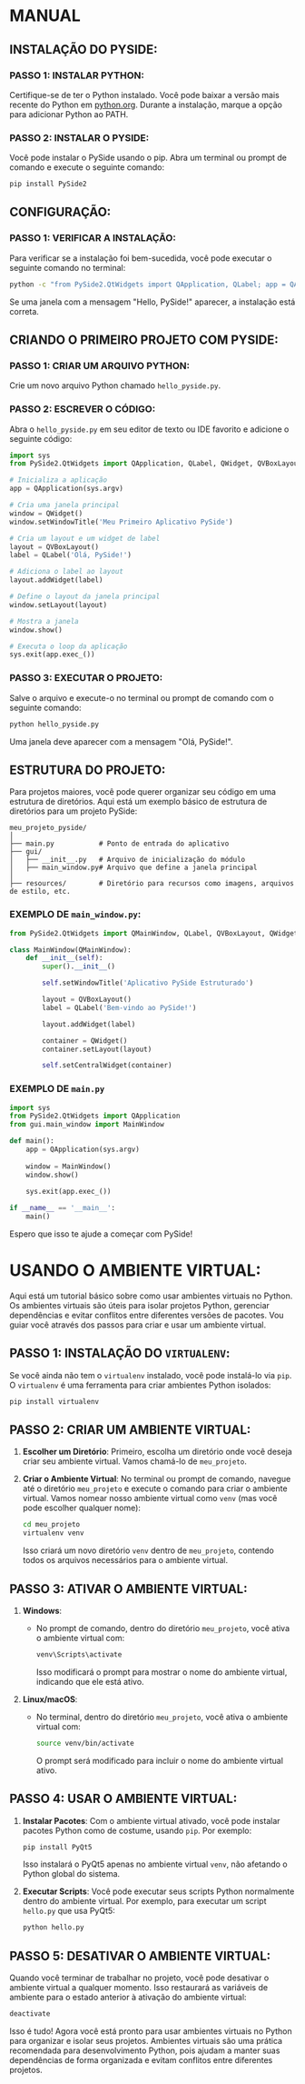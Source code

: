 # MANUAL
## INSTALAÇÃO DO PYSIDE:
### PASSO 1: INSTALAR PYTHON:
Certifique-se de ter o Python instalado. Você pode baixar a versão mais recente do Python em [python.org](https://www.python.org/). Durante a instalação, marque a opção para adicionar Python ao PATH.

### PASSO 2: INSTALAR O PYSIDE:
Você pode instalar o PySide usando o pip. Abra um terminal ou prompt de comando e execute o seguinte comando:

```sh
pip install PySide2
```

## CONFIGURAÇÃO:
### PASSO 1: VERIFICAR A INSTALAÇÃO:
Para verificar se a instalação foi bem-sucedida, você pode executar o seguinte comando no terminal:

```sh
python -c "from PySide2.QtWidgets import QApplication, QLabel; app = QApplication([]); label = QLabel('Hello, PySide!'); label.show(); app.exec_()"
```

Se uma janela com a mensagem "Hello, PySide!" aparecer, a instalação está correta.

## CRIANDO O PRIMEIRO PROJETO COM PYSIDE:
### PASSO 1: CRIAR UM ARQUIVO PYTHON:
Crie um novo arquivo Python chamado `hello_pyside.py`.

### PASSO 2: ESCREVER O CÓDIGO:
Abra o `hello_pyside.py` em seu editor de texto ou IDE favorito e adicione o seguinte código:

```python
import sys
from PySide2.QtWidgets import QApplication, QLabel, QWidget, QVBoxLayout

# Inicializa a aplicação
app = QApplication(sys.argv)

# Cria uma janela principal
window = QWidget()
window.setWindowTitle('Meu Primeiro Aplicativo PySide')

# Cria um layout e um widget de label
layout = QVBoxLayout()
label = QLabel('Olá, PySide!')

# Adiciona o label ao layout
layout.addWidget(label)

# Define o layout da janela principal
window.setLayout(layout)

# Mostra a janela
window.show()

# Executa o loop da aplicação
sys.exit(app.exec_())
```

### PASSO 3: EXECUTAR O PROJETO:
Salve o arquivo e execute-o no terminal ou prompt de comando com o seguinte comando:

```sh
python hello_pyside.py
```

Uma janela deve aparecer com a mensagem "Olá, PySide!".

## ESTRUTURA DO PROJETO:
Para projetos maiores, você pode querer organizar seu código em uma estrutura de diretórios. Aqui está um exemplo básico de estrutura de diretórios para um projeto PySide:

```
meu_projeto_pyside/
│
├── main.py           # Ponto de entrada do aplicativo
├── gui/
│   ├── __init__.py   # Arquivo de inicialização do módulo
│   ├── main_window.py# Arquivo que define a janela principal
│
├── resources/        # Diretório para recursos como imagens, arquivos de estilo, etc.
```

### EXEMPLO DE `main_window.py`:
```python
from PySide2.QtWidgets import QMainWindow, QLabel, QVBoxLayout, QWidget

class MainWindow(QMainWindow):
    def __init__(self):
        super().__init__()

        self.setWindowTitle('Aplicativo PySide Estruturado')

        layout = QVBoxLayout()
        label = QLabel('Bem-vindo ao PySide!')

        layout.addWidget(label)

        container = QWidget()
        container.setLayout(layout)

        self.setCentralWidget(container)
```

### EXEMPLO DE `main.py`
```python
import sys
from PySide2.QtWidgets import QApplication
from gui.main_window import MainWindow

def main():
    app = QApplication(sys.argv)
    
    window = MainWindow()
    window.show()
    
    sys.exit(app.exec_())

if __name__ == '__main__':
    main()
```

Espero que isso te ajude a começar com PySide!

# USANDO O AMBIENTE VIRTUAL:
Aqui está um tutorial básico sobre como usar ambientes virtuais no Python. Os ambientes virtuais são úteis para isolar projetos Python, gerenciar dependências e evitar conflitos entre diferentes versões de pacotes. Vou guiar você através dos passos para criar e usar um ambiente virtual.

## PASSO 1: INSTALAÇÃO DO `VIRTUALENV`:
Se você ainda não tem o `virtualenv` instalado, você pode instalá-lo via `pip`. O `virtualenv` é uma ferramenta para criar ambientes Python isolados:

```sh
pip install virtualenv
```

## PASSO 2: CRIAR UM AMBIENTE VIRTUAL:
1. **Escolher um Diretório**: Primeiro, escolha um diretório onde você deseja criar seu ambiente virtual. Vamos chamá-lo de `meu_projeto`.

2. **Criar o Ambiente Virtual**: No terminal ou prompt de comando, navegue até o diretório `meu_projeto` e execute o comando para criar o ambiente virtual. Vamos nomear nosso ambiente virtual como `venv` (mas você pode escolher qualquer nome):

   ```sh
   cd meu_projeto
   virtualenv venv
   ```

   Isso criará um novo diretório `venv` dentro de `meu_projeto`, contendo todos os arquivos necessários para o ambiente virtual.

## PASSO 3: ATIVAR O AMBIENTE VIRTUAL:
1. **Windows**:
   - No prompt de comando, dentro do diretório `meu_projeto`, você ativa o ambiente virtual com:

     ```sh
     venv\Scripts\activate
     ```

     Isso modificará o prompt para mostrar o nome do ambiente virtual, indicando que ele está ativo.

2. **Linux/macOS**:
   - No terminal, dentro do diretório `meu_projeto`, você ativa o ambiente virtual com:

     ```sh
     source venv/bin/activate
     ```

     O prompt será modificado para incluir o nome do ambiente virtual ativo.

## PASSO 4: USAR O AMBIENTE VIRTUAL:
1. **Instalar Pacotes**: Com o ambiente virtual ativado, você pode instalar pacotes Python como de costume, usando `pip`. Por exemplo:

   ```sh
   pip install PyQt5
   ```

   Isso instalará o PyQt5 apenas no ambiente virtual `venv`, não afetando o Python global do sistema.

2. **Executar Scripts**: Você pode executar seus scripts Python normalmente dentro do ambiente virtual. Por exemplo, para executar um script `hello.py` que usa PyQt5:

   ```sh
   python hello.py
   ```

## PASSO 5: DESATIVAR O AMBIENTE VIRTUAL:
Quando você terminar de trabalhar no projeto, você pode desativar o ambiente virtual a qualquer momento. Isso restaurará as variáveis de ambiente para o estado anterior à ativação do ambiente virtual:

```sh
deactivate
```

Isso é tudo! Agora você está pronto para usar ambientes virtuais no Python para organizar e isolar seus projetos. Ambientes virtuais são uma prática recomendada para desenvolvimento Python, pois ajudam a manter suas dependências de forma organizada e evitam conflitos entre diferentes projetos.
